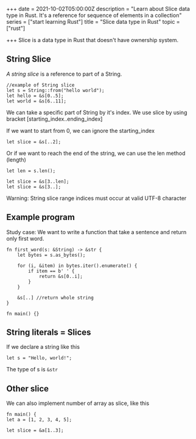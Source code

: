 +++
date = 2021-10-02T05:00:00Z
description = "Learn about Slice data type in Rust. It's a reference for sequence of elements in a collection"
series = ["start learning Rust"]
title = "Slice data type in Rust"
topic = ["rust"]

+++
Slice is a data type in Rust that doesn't have ownership system.

## String Slice

_A string slice_ is a reference to part of a String.

    //example of String slice
    let s = String::from("hello world");
    let hello = &s[0..5];
    let world = &s[6..11];

We can take a specific part of String by it's index. We use slice by using bracket \[starting_index..ending_index\]

If we want to start from 0, we can ignore the starting_index

    let slice = &s[..2];

Or if we want to reach the end of the string, we can use the len method (length)

    let len = s.len();
    
    let slice = &s[3..len];
    let slice = &s[3..];

Warning: String slice range indices must occur at valid UTF-8 character

## Example program

Study case: We want to write a function that take a sentence and return only first word.

    fn first_word(s: &String) -> &str {
        let bytes = s.as_bytes();
    
        for (i, &item) in bytes.iter().enumerate() {
            if item == b' ' {
                return &s[0..i];
            }
        }
    
        &s[..] //return whole string
    }
    
    fn main() {}

## String literals = Slices

If we declare a string like this

    let s = "Hello, world!";

The type of s is `&str`

## Other slice

We can also implement number of array as slice, like this

    fn main() {
    let a = [1, 2, 3, 4, 5];
    
    let slice = &a[1..3];